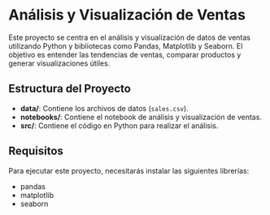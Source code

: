 # Análisis y Visualización de Ventas

Este proyecto se centra en el análisis y visualización de datos de ventas utilizando Python y bibliotecas como Pandas, Matplotlib y Seaborn. El objetivo es entender las tendencias de ventas, comparar productos y generar visualizaciones útiles.

## Estructura del Proyecto

- **data/**: Contiene los archivos de datos (`sales.csv`).
- **notebooks/**: Contiene el notebook de análisis y visualización de ventas.
- **src/**: Contiene el código en Python para realizar el análisis.

## Requisitos

Para ejecutar este proyecto, necesitarás instalar las siguientes librerías:

- pandas
- matplotlib
- seaborn

